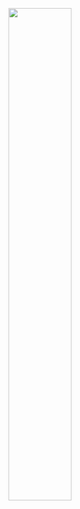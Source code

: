 <p align="center">
<img width="50%" src="https://media.giphy.com/media/VJAtOCJks1aQoIiPIb/giphy.gif" />
</p>
